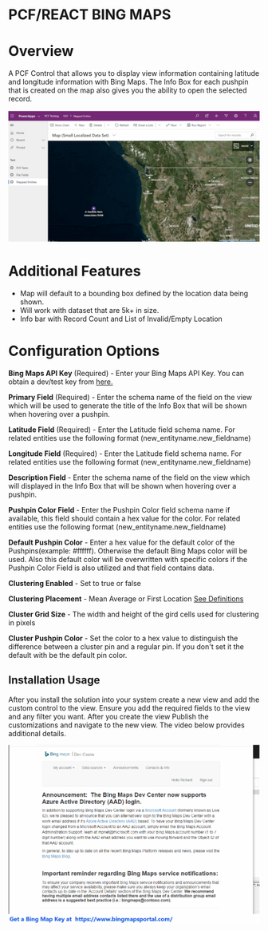 PCF/REACT BING MAPS
================

# Overview
A PCF Control that allows you to display view information containing latitude and longitude information with Bing Maps.  The Info Box for each pushpin that is created on the map also gives you the ability to open the selected record.

![Bing Maps Control Demonstration](https://github.com/rwilson504/Blogger/blob/master/Bing-Maps-Control/images/bing-maps-control.gif?raw=true)

# Additional Features
* Map will default to a bounding box defined by the location data being shown.
* Will work with dataset that are 5k+ in size.
* Info bar with Record Count and List of Invalid/Empty Location

# Configuration Options

**Bing Maps API Key** (Required) - Enter your Bing Maps API Key.  You can obtain a dev/test key from [here.](https://www.bingmapsportal.com/)

**Primary Field** (Required) - Enter the schema name of the field on the view which will be used to generate the title of the Info Box that will be shown when hovering over a pushpin.

**Latitude Field** (Required) - Enter the Latitude field schema name. For related entities use the following format (new_entityname.new_fieldname)

**Longitude Field** (Required) - Enter the Latitude field schema name. For related entities use the following format (new_entityname.new_fieldname)

**Description Field** - Enter the schema name of the field on the view which will displayed in the Info Box that will be shown when hovering over a pushpin.

**Pushpin Color Field** - Enter the Pushpin Color field schema name if available, this field should contain a hex value for the color. For related entities use the following format (new_entityname.new_fieldname)

**Default Pushpin Color** - Enter a hex value for the default color of the Pushpins(example: #ffffff).  Otherwise the default Bing Maps color will be used.  Also this default color will be overwritten with specific colors if the Pushpin Color Field is also utilized and that field contains data.

**Clustering Enabled** - Set to true or false

**Clustering Placement** - Mean Average or First Location [See Definitions](https://docs.microsoft.com/en-us/bingmaps/v8-web-control/modules/clustering-module/clusterplacementtype-enumeration)

**Cluster Grid Size** - The width and height of the gird cells used for clustering in pixels

**Cluster Pushpin Color** - Set the color to a hex value to distinguish the difference between a cluster pin and a regular pin.  If you don't set it the default with be the default pin color.

## Installation Usage
After you install the solution into your system create a new view and add the custom control to the view.  Ensure you add the required fields to the view and any filter you want.  After you create the view Publish the customizations and navigate to the new view.  The video below provides additional details.

![Bing Maps Control installation Usage](https://github.com/rwilson504/Blogger/blob/master/Bing-Maps-Control/images/bingmapcontrolusage.gif?raw=true)